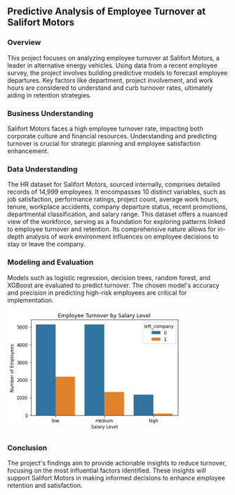 ## Predictive Analysis of Employee Turnover at Salifort Motors

### Overview

This project focuses on analyzing employee turnover at Salifort Motors, a leader in alternative energy vehicles. Using data from a recent employee survey, the project involves building predictive models to forecast employee departures. Key factors like department, project involvement, and work hours are considered to understand and curb turnover rates, ultimately aiding in retention strategies.

### Business Understanding

Salifort Motors faces a high employee turnover rate, impacting both corporate culture and financial resources. Understanding and predicting turnover is crucial for strategic planning and employee satisfaction enhancement.

### Data Understanding

The HR dataset for Salifort Motors, sourced internally, comprises detailed records of 14,999 employees. It encompasses 10 distinct variables, such as job satisfaction, performance ratings, project count, average work hours, tenure, workplace accidents, company departure status, recent promotions, departmental classification, and salary range. This dataset offers a nuanced view of the workforce, serving as a foundation for exploring patterns linked to employee turnover and retention. Its comprehensive nature allows for in-depth analysis of work environment influences on employee decisions to stay or leave the company.

### Modeling and Evaluation

Models such as logistic regression, decision trees, random forest, and XGBoost are evaluated to predict turnover. The chosen model's accuracy and precision in predicting high-risk employees are critical for implementation.

<img src="assets\images\Employee Turnover by Salary Level.png">

### Conclusion

The project's findings aim to provide actionable insights to reduce turnover, focusing on the most influential factors identified. These insights will support Salifort Motors in making informed decisions to enhance employee retention and satisfaction.


